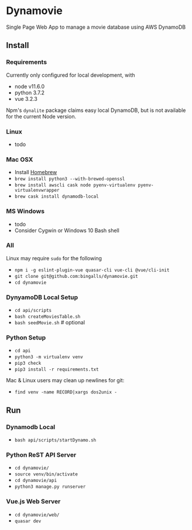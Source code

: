 # Dynamovie
Single Page Web App to manage a movie database using AWS DynamoDB

## Install
### Requirements
Currently only configured for local development, with
* node v11.6.0
* python 3.7.2
* vue 3.2.3

Npm's `dynalite` package claims easy local DynamoDB, but is not available for the
current Node version.

### Linux
* todo

### Mac OSX
* Install [Homebrew](https://brew.sh/)
* `brew install python3 --with-brewed-openssl`
* `brew install awscli cask node pyenv-virtualenv pyenv-virtualenvwrapper`
* `brew cask install dynamodb-local`

### MS Windows
* todo
* Consider Cygwin or Windows 10 Bash shell

### All
Linux may require `sudo` for the following
* `npm i -g eslint-plugin-vue quasar-cli vue-cli @vue/cli-init`
* `git clone git@github.com:bingalls/dynamovie.git`
* `cd dynamovie`

### DynyamoDB Local Setup
* `cd api/scripts`
* `bash createMoviesTable.sh`
* `bash seedMovie.sh` # optional

### Python Setup
* `cd api`
* `python3 -m virtualenv venv`
* `pip3 check`
* `pip3 install -r requirements.txt`

Mac & Linux users may clean up newlines for git:
* `find venv -name RECORD|xargs dos2unix -`

## Run
### Dynamodb Local
* `bash api/scripts/startDynamo.sh`

### Python ReST API Server
* `cd dynamovie/`
* `source venv/bin/activate`
* `cd dynamovie/api`
* `python3 manage.py runserver`

### Vue.js Web Server
* `cd dynamovie/web/`
* `quasar dev`
